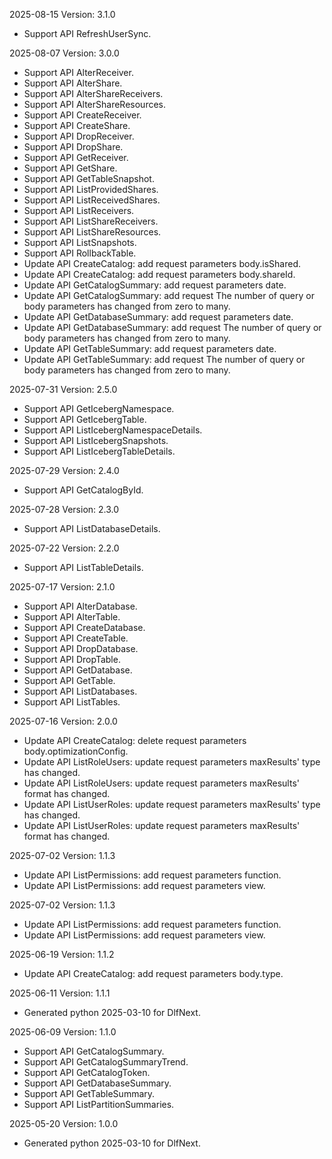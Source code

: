 2025-08-15 Version: 3.1.0
- Support API RefreshUserSync.


2025-08-07 Version: 3.0.0
- Support API AlterReceiver.
- Support API AlterShare.
- Support API AlterShareReceivers.
- Support API AlterShareResources.
- Support API CreateReceiver.
- Support API CreateShare.
- Support API DropReceiver.
- Support API DropShare.
- Support API GetReceiver.
- Support API GetShare.
- Support API GetTableSnapshot.
- Support API ListProvidedShares.
- Support API ListReceivedShares.
- Support API ListReceivers.
- Support API ListShareReceivers.
- Support API ListShareResources.
- Support API ListSnapshots.
- Support API RollbackTable.
- Update API CreateCatalog: add request parameters body.isShared.
- Update API CreateCatalog: add request parameters body.shareId.
- Update API GetCatalogSummary: add request parameters date.
- Update API GetCatalogSummary: add request The number of query or body parameters has changed from zero to many.
- Update API GetDatabaseSummary: add request parameters date.
- Update API GetDatabaseSummary: add request The number of query or body parameters has changed from zero to many.
- Update API GetTableSummary: add request parameters date.
- Update API GetTableSummary: add request The number of query or body parameters has changed from zero to many.


2025-07-31 Version: 2.5.0
- Support API GetIcebergNamespace.
- Support API GetIcebergTable.
- Support API ListIcebergNamespaceDetails.
- Support API ListIcebergSnapshots.
- Support API ListIcebergTableDetails.


2025-07-29 Version: 2.4.0
- Support API GetCatalogById.


2025-07-28 Version: 2.3.0
- Support API ListDatabaseDetails.


2025-07-22 Version: 2.2.0
- Support API ListTableDetails.


2025-07-17 Version: 2.1.0
- Support API AlterDatabase.
- Support API AlterTable.
- Support API CreateDatabase.
- Support API CreateTable.
- Support API DropDatabase.
- Support API DropTable.
- Support API GetDatabase.
- Support API GetTable.
- Support API ListDatabases.
- Support API ListTables.


2025-07-16 Version: 2.0.0
- Update API CreateCatalog: delete request parameters body.optimizationConfig.
- Update API ListRoleUsers: update request parameters maxResults' type has changed.
- Update API ListRoleUsers: update request parameters maxResults' format has changed.
- Update API ListUserRoles: update request parameters maxResults' type has changed.
- Update API ListUserRoles: update request parameters maxResults' format has changed.


2025-07-02 Version: 1.1.3
- Update API ListPermissions: add request parameters function.
- Update API ListPermissions: add request parameters view.


2025-07-02 Version: 1.1.3
- Update API ListPermissions: add request parameters function.
- Update API ListPermissions: add request parameters view.


2025-06-19 Version: 1.1.2
- Update API CreateCatalog: add request parameters body.type.


2025-06-11 Version: 1.1.1
- Generated python 2025-03-10 for DlfNext.

2025-06-09 Version: 1.1.0
- Support API GetCatalogSummary.
- Support API GetCatalogSummaryTrend.
- Support API GetCatalogToken.
- Support API GetDatabaseSummary.
- Support API GetTableSummary.
- Support API ListPartitionSummaries.


2025-05-20 Version: 1.0.0
- Generated python 2025-03-10 for DlfNext.

